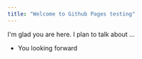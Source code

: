 ```yaml
---
title: "Welcome to Github Pages testing"
---
```


I'm glad you are here. I plan to talk about ...
* You looking forward
